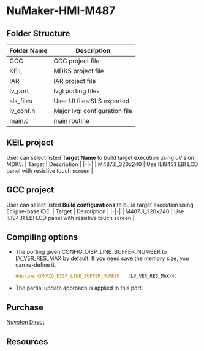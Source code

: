 # **NuMaker-HMI-M487**

## **Folder Structure**

| Folder Name | Description |
|-|-|
| GCC | GCC project file |
| KEIL | MDK5 project file |
| IAR | IAR project file |
| lv_port | lvgl porting files |
| sls_files | User UI files SLS exported |
| lv_conf.h | Major lvgl configuration file |
| main.c | main routine |

## **KEIL project**

User can select listed **Target Name** to build target execution using uVision MDK5.
| Target | Description |
|-|-|
| M487JI_320x240 | Use ILI9431 EBI LCD panel with resistive touch screen |

## **GCC project**

User can select listed **Build configurations** to build target execution using Eclipse-base IDE.
| Target | Description |
|-|-|
| M487JI_320x240 | Use ILI9431 EBI LCD panel with resistive touch screen |

## **Compiling options**

- The porting given CONFIG_DISP_LINE_BUFFER_NUMBER to LV_VER_RES_MAX by default. If you need save the memory size, you can re-define it.

  ```c
  #define CONFIG_DISP_LINE_BUFFER_NUMBER   (LV_VER_RES_MAX/4)
  ```

- The partial update approach is applied in this port.

## **Purchase**

[Nuvoton Direct](https://direct.nuvoton.com/tw/numaker-hmi-m487)

## **Resources**
